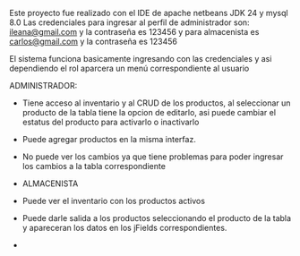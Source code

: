 Este proyecto fue realizado con el IDE de apache netbeans JDK 24 y mysql 8.0
Las credenciales para ingresar al perfil de administrador son: ileana@gmail.com y la contraseña es 123456 y para almacenista es carlos@gmail.com y la contraseña es 123456

El sistema funciona basicamente ingresando con las credenciales y asi dependiendo el rol aparcera un menú correspondiente al usuario

ADMINISTRADOR:
* Tiene acceso al inventario y al CRUD de los productos, al seleccionar un producto de la tabla tiene la opcion de editarlo, asi puede cambiar el estatus del producto para activarlo o inactivarlo
* Puede agregar productos en la misma interfaz.

* No puede ver los cambios ya que tiene problemas para poder ingresar los cambios a la tabla correspondiente

* ALMACENISTA
* Puede ver el inventario con los productos activos
* Puede darle salida a los productos seleccionando el producto de la tabla y apareceran los datos en los jFields correspondientes.
* 
